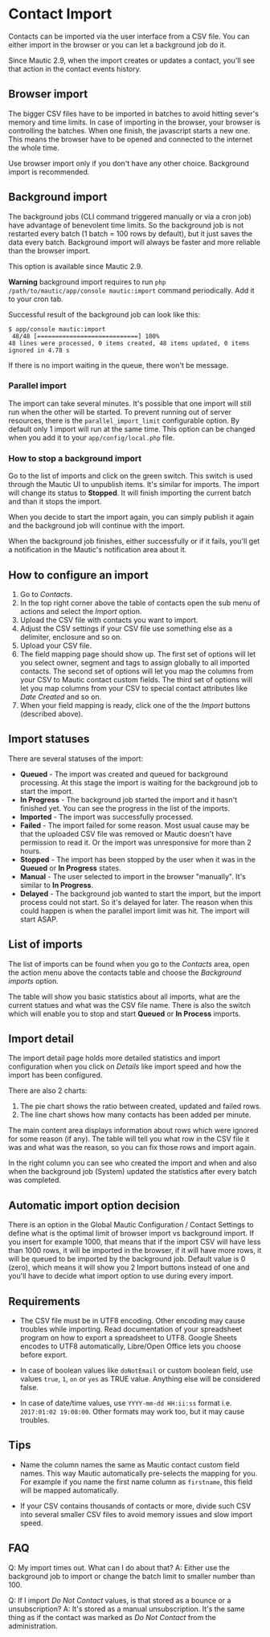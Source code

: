 # Contact Import

Contacts can be imported via the user interface from a CSV file. You can either import in the browser or you can let a background job do it.

Since Mautic 2.9, when the import creates or updates a contact, you'll see that action in the contact events history.

## Browser import

The bigger CSV files have to be imported in batches to avoid hitting sever's memory and time limits. In case of importing in the browser, your browser is controlling the batches. When one finish, the javascript starts a new one. This means the browser have to be opened and connected to the internet the whole time.

Use browser import only if you don't have any other choice. Background import is recommended.

## Background import

The background jobs (CLI command triggered manually or via a cron job) have advantage of benevolent time limits. So the background job is not restarted every batch (1 batch = 100 rows by default), but it just saves the data every batch. Background import will always be faster and more reliable than the browser import.

This option is available since Mautic 2.9.

**Warning** background import requires to run `php /path/to/mautic/app/console mautic:import` command periodically. Add it to your cron tab.

Successful result of the background job can look like this:
```
$ app/console mautic:import
 48/48 [============================] 100%
48 lines were processed, 0 items created, 48 items updated, 0 items ignored in 4.78 s
```
If there is no import waiting in the queue, there won't be message.

### Parallel import

The import can take several minutes. It's possible that one import will still run when the other will be started. To prevent running out of server resources, there is the `parallel_import_limit` configurable option. By default only 1 import will run at the same time. This option can be changed when you add it to your `app/config/local.php` file.

### How to stop a background import

Go to the list of imports and click on the green switch. This switch is used through the Mautic UI to unpublish items. It's similar for imports. The import will change its status to **Stopped**. It will finish importing the current batch and than it stops the import.

When you decide to start the import again, you can simply publish it again and the background job will continue with the import.

When the background job finishes, either successfully or if it fails, you'll get a notification in the Mautic's notification area about it.

## How to configure an import

1. Go to *Contacts*.
2. In the top right corner above the table of contacts open the sub menu of actions and select the *Import* option.
3. Upload the CSV file with contacts you want to import.
4. Adjust the CSV settings if your CSV file use something else as a delimiter, enclosure and so on.
5. Upload your CSV file.
6. The field mapping page should show up. The first set of options will let you select owner, segment and tags to assign globally to all imported contacts. The second set of options will let you map the columns from your CSV to Mautic contact custom fields. The third set of options will let you map columns from your CSV to special contact attributes like *Date Created* and so on.
7. When your field mapping is ready, click one of the the *Import* buttons (described above).

## Import statuses

There are several statuses of the import:
- **Queued** - The import was created and queued for background processing. At this stage the import is waiting for the background job to start the import.
- **In Progress** - The background job started the import and it hasn't finished yet. You can see the progress in the list of the imports.
- **Imported** - The import was successfully processed.
- **Failed** - The import failed for some reason. Most usual cause may be that the uploaded CSV file was removed or Mautic doesn't have permission to read it. Or the import was unresponsive for more than 2 hours.
- **Stopped** - The import has been stopped by the user when it was in the **Queued** or **In Progress** states.
- **Manual** - The user selected to import in the browser "manually". It's similar to **In Progress**.
- **Delayed** - The background job wanted to start the import, but the import process could not start. So it's delayed for later. The reason when this could happen is when the parallel import limit was hit. The import will start ASAP.

## List of imports

The list of imports can be found when you go to the *Contacts* area, open the action menu above the contacts table and choose the *Background imports* option.

The table will show you basic statistics about all imports, what are the current statues and what was the CSV file name. There is also the switch which will enable you to stop and start **Queued** or **In Process** imports.

## Import detail

The import detail page holds more detailed statistics and import configuration when you click on *Details* like import speed and how the import has been configured.

There are also 2 charts:
1. The pie chart shows the ratio between created, updated and failed rows.
2. The line chart shows how many contacts has been added per minute.

The main content area displays information about rows which were ignored for some reason (if any). The table will tell you what row in the CSV file it was and what was the reason, so you can fix those rows and import again.

In the right column you can see who created the import and when and also when the background job (System) updated the statistics after every batch was completed.

## Automatic import option decision

There is an option in the Global Mautic Configuration /  Contact Settings to define what is the optimal limit of browser import vs background import. If you insert for example 1000, that means that if the import CSV will have less than 1000 rows, it will be imported in the browser, if it will have more rows, it will be queued to be imported by the background job. Default value is 0 (zero), which means it will show you 2 Import buttons instead of one and you'll have to decide what import option to use during every import.

## Requirements

- The CSV file must be in UTF8 encoding. Other encoding may cause troubles while importing. Read documentation of your spreadsheet program on how to export a spreadsheet to UTF8. Google Sheets encodes to UTF8 automatically, Libre/Open Office lets you choose before export.

- In case of boolean values like `doNotEmail` or custom boolean field, use values `true`, `1`, `on` or `yes` as TRUE value. Anything else will be considered false.

- In case of date/time values, use `YYYY-mm-dd HH:ii:ss` format i.e. `2017:01:02 19:08:00`. Other formats may work too, but it may cause troubles.

## Tips

- Name the column names the same as Mautic contact custom field names. This way Mautic automatically pre-selects the mapping for you. For example if you name the first name column as `firstname`, this field will be mapped automatically.

- If your CSV contains thousands of contacts or more, divide such CSV into several smaller CSV files to avoid memory issues and slow import speed.

## FAQ
Q: My import times out. What can I do about that?
A: Either use the background job to import or change the batch limit to smaller number than 100.

Q: If I import *Do Not Contact* values, is that stored as a bounce or a unsubscription?
A: It's stored as a manual unsubscription. It's the same thing as if the contact was marked as *Do Not Contact* from the administration.